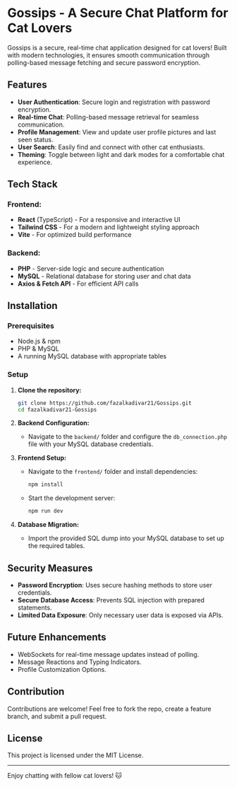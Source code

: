 # Gossips - A Secure Chat Platform for Cat Lovers

Gossips is a secure, real-time chat application designed for cat lovers! Built with modern technologies, it ensures smooth communication through polling-based message fetching and secure password encryption.

## Features

- **User Authentication**: Secure login and registration with password encryption.
- **Real-time Chat**: Polling-based message retrieval for seamless communication.
- **Profile Management**: View and update user profile pictures and last seen status.
- **User Search**: Easily find and connect with other cat enthusiasts.
- **Theming**: Toggle between light and dark modes for a comfortable chat experience.

## Tech Stack

### Frontend:
- **React** (TypeScript) - For a responsive and interactive UI
- **Tailwind CSS** - For a modern and lightweight styling approach
- **Vite** - For optimized build performance

### Backend:
- **PHP** - Server-side logic and secure authentication
- **MySQL** - Relational database for storing user and chat data
- **Axios & Fetch API** - For efficient API calls

## Installation

### Prerequisites
- Node.js & npm
- PHP & MySQL
- A running MySQL database with appropriate tables

### Setup

1. **Clone the repository:**
   ```sh
   git clone https://github.com/fazalkadivar21/Gossips.git
   cd fazalkadivar21-Gossips
   ```

2. **Backend Configuration:**
   - Navigate to the `backend/` folder and configure the `db_connection.php` file with your MySQL database credentials.

3. **Frontend Setup:**
   - Navigate to the `frontend/` folder and install dependencies:
     ```sh
     npm install
     ```
   - Start the development server:
     ```sh
     npm run dev
     ```

4. **Database Migration:**
   - Import the provided SQL dump into your MySQL database to set up the required tables.

## Security Measures

- **Password Encryption**: Uses secure hashing methods to store user credentials.
- **Secure Database Access**: Prevents SQL injection with prepared statements.
- **Limited Data Exposure**: Only necessary user data is exposed via APIs.

## Future Enhancements

- WebSockets for real-time message updates instead of polling.
- Message Reactions and Typing Indicators.
- Profile Customization Options.

## Contribution

Contributions are welcome! Feel free to fork the repo, create a feature branch, and submit a pull request.

## License

This project is licensed under the MIT License.

---

Enjoy chatting with fellow cat lovers! 🐱

